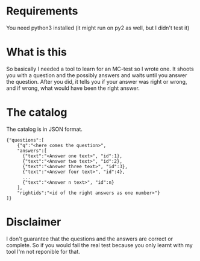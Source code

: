 # Requirements #
You need python3 installed (it might run on py2 as well, but I didn't test it)

# What is this #
So basically I needed a tool to learn for an MC-test so I wrote one. It shoots you with a question and the possibly answers and waits until you answer the question. After you did, it tells you if your answer was right or wrong, and if wrong, what would have been the right answer.

# The catalog #
The catalog is in JSON format.
```
{"questions":[
    {"q":"<here comes the question>",
    "answers":[
      {"text":"<Answer one text>", "id":1},
      {"text":"<Answer two text>", "id":2},
      {"text":"<Answer three text>", "id":3},
      {"text":"<Answer four text>", "id":4},
      ...
      {"text":"<Answer n text>", "id":n}
    ],
    "rightids":"<id of the right answers as one number>"}
]}
```

# Disclaimer #
I don't guarantee that the questions and the answers are correct or complete. So if you would fail the real test because you only learnt with my tool I'm not reponible for that.
